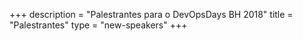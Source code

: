 +++
description = "Palestrantes para o DevOpsDays BH 2018"
title = "Palestrantes"
type = "new-speakers"
+++